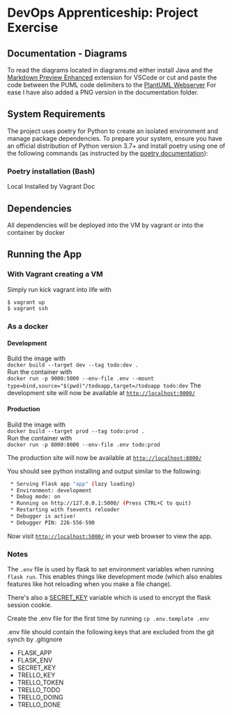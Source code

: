 # DevOps Apprenticeship: Project Exercise

## Documentation - Diagrams

To read the diagrams located in diagrams.md either install Java and  the [Markdown Preview Enhanced](https://github.com/shd101wyy/vscode-markdown-preview-enhanced) extension for VSCode or cut and paste the code between the PUML code delimiters to the [PlantUML Webserver](http://www.plantuml.com/plantuml/uml/SyfFKj2rKt3CoKnELR1Io4ZDoSa70000)
For ease I have also added a PNG version in the documentation folder.

## System Requirements

The project uses poetry for Python to create an isolated environment and manage package dependencies. To prepare your system, ensure you have an official distribution of Python version 3.7+ and install poetry using one of the following commands (as instructed by the [poetry documentation](https://python-poetry.org/docs/#system-requirements)):

### Poetry installation (Bash)

Local
Installed by Vagrant
Doc

## Dependencies

All dependencies will be deployed into the VM by vagrant or into the container by docker

## Running the App

### With Vagrant creating a VM

Simply run kick vagrant into life with

``` bash
$ vagrant up
$ vagrant ssh
```

### As a docker

#### Development

Build the image with  
`docker build --target dev --tag todo:dev .`  
Run the container with  
`docker run -p 9000:5000 --env-file .env --mount type=bind,source="$(pwd)"/todoapp,target=/todoapp todo:dev`
The development site will now be available at [`http://localhost:9000/`](http://localhost:9000/)

#### Production

Build the image with  
`docker build --target prod --tag todo:prod .`  
Run the container with  
`docker run -p 8000:8000 --env-file .env todo:prod`

The production site will now be available at [`http://localhost:8000/`](http://localhost:8000/)

You should see python installing and output similar to the following:

```bash
 * Serving Flask app "app" (lazy loading)
 * Environment: development
 * Debug mode: on
 * Running on http://127.0.0.1:5000/ (Press CTRL+C to quit)
 * Restarting with fsevents reloader
 * Debugger is active!
 * Debugger PIN: 226-556-590
```

Now visit [`http://localhost:5000/`](http://localhost:5000/) in your web browser to view the app.

### Notes

The `.env` file is used by flask to set environment variables when running `flask run`. This enables things like development mode (which also enables features like hot reloading when you make a file change).

There's also a [SECRET_KEY](https://flask.palletsprojects.com/en/1.1.x/config/#SECRET_KEY) variable which is used to encrypt the flask session cookie.

Create the .env file for the first time by running `cp .env.template .env`

.env file should contain the following keys that are excluded from the git synch by .gitignore
 
 - FLASK_APP
 - FLASK_ENV
 - SECRET_KEY
 - TRELLO_KEY
 - TRELLO_TOKEN
 - TRELLO_TODO
 - TRELLO_DOING
 - TRELLO_DONE


